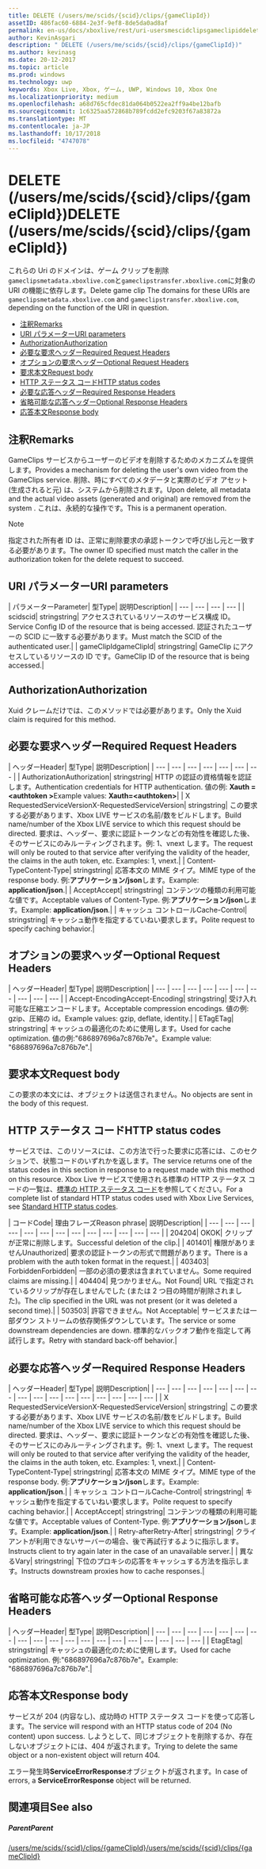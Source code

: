 ```yaml
---
title: DELETE (/users/me/scids/{scid}/clips/{gameClipId})
assetID: 486fac60-6884-2e3f-9ef8-8de5da0ad8af
permalink: en-us/docs/xboxlive/rest/uri-usersmescidclipsgameclipiddelete.html
author: KevinAsgari
description: " DELETE (/users/me/scids/{scid}/clips/{gameClipId})"
ms.author: kevinasg
ms.date: 20-12-2017
ms.topic: article
ms.prod: windows
ms.technology: uwp
keywords: Xbox Live, Xbox, ゲーム, UWP, Windows 10, Xbox One
ms.localizationpriority: medium
ms.openlocfilehash: a68d765cfdec81da064b0522ea2ff9a4be12bafb
ms.sourcegitcommit: 1c6325aa572868b789fcdd2efc9203f67a83872a
ms.translationtype: MT
ms.contentlocale: ja-JP
ms.lasthandoff: 10/17/2018
ms.locfileid: "4747078"
---
```

# <a name="delete-usersmescidsscidclipsgameclipid"></a><span data-ttu-id="af63a-104">DELETE (/users/me/scids/{scid}/clips/{gameClipId})</span><span class="sxs-lookup"><span data-stu-id="af63a-104">DELETE (/users/me/scids/{scid}/clips/{gameClipId})</span></span>
<span data-ttu-id="af63a-105">これらの Uri のドメインは、ゲーム クリップを削除`gameclipsmetadata.xboxlive.com`と`gameclipstransfer.xboxlive.com`に対象の URI の機能に依存します。</span><span class="sxs-lookup"><span data-stu-id="af63a-105">Delete game clip The domains for these URIs are `gameclipsmetadata.xboxlive.com` and `gameclipstransfer.xboxlive.com`, depending on the function of the URI in question.</span></span>
 
  * [<span data-ttu-id="af63a-106">注釈</span><span class="sxs-lookup"><span data-stu-id="af63a-106">Remarks</span></span>](#ID4EX)
  * [<span data-ttu-id="af63a-107">URI パラメーター</span><span class="sxs-lookup"><span data-stu-id="af63a-107">URI parameters</span></span>](#ID4ECB)
  * [<span data-ttu-id="af63a-108">Authorization</span><span class="sxs-lookup"><span data-stu-id="af63a-108">Authorization</span></span>](#ID4ENB)
  * [<span data-ttu-id="af63a-109">必要な要求ヘッダー</span><span class="sxs-lookup"><span data-stu-id="af63a-109">Required Request Headers</span></span>](#ID4EYB)
  * [<span data-ttu-id="af63a-110">オプションの要求ヘッダー</span><span class="sxs-lookup"><span data-stu-id="af63a-110">Optional Request Headers</span></span>](#ID4EEE)
  * [<span data-ttu-id="af63a-111">要求本文</span><span class="sxs-lookup"><span data-stu-id="af63a-111">Request body</span></span>](#ID4ENF)
  * [<span data-ttu-id="af63a-112">HTTP ステータス コード</span><span class="sxs-lookup"><span data-stu-id="af63a-112">HTTP status codes</span></span>](#ID4EYF)
  * [<span data-ttu-id="af63a-113">必要な応答ヘッダー</span><span class="sxs-lookup"><span data-stu-id="af63a-113">Required Response Headers</span></span>](#ID4EIAAC)
  * [<span data-ttu-id="af63a-114">省略可能な応答ヘッダー</span><span class="sxs-lookup"><span data-stu-id="af63a-114">Optional Response Headers</span></span>](#ID4E2CAC)
  * [<span data-ttu-id="af63a-115">応答本文</span><span class="sxs-lookup"><span data-stu-id="af63a-115">Response body</span></span>](#ID4E2DAC)
 
<a id="ID4EX"></a>

 
## <a name="remarks"></a><span data-ttu-id="af63a-116">注釈</span><span class="sxs-lookup"><span data-stu-id="af63a-116">Remarks</span></span>
 
<span data-ttu-id="af63a-117">GameClips サービスからユーザーのビデオを削除するためのメカニズムを提供します。</span><span class="sxs-lookup"><span data-stu-id="af63a-117">Provides a mechanism for deleting the user's own video from the GameClips service.</span></span> <span data-ttu-id="af63a-118">削除、時にすべてのメタデータと実際のビデオ アセット (生成されると元) は、システムから削除されます。</span><span class="sxs-lookup"><span data-stu-id="af63a-118">Upon delete, all metadata and the actual video assets (generated and original) are removed from the system .</span></span> <span data-ttu-id="af63a-119">これは、永続的な操作です。</span><span class="sxs-lookup"><span data-stu-id="af63a-119">This is a permanent operation.</span></span> 

> [!NOTE] 
> <span data-ttu-id="af63a-120">指定された所有者 ID は、正常に削除要求の承認トークンで呼び出し元と一致する必要があります。</span><span class="sxs-lookup"><span data-stu-id="af63a-120">The owner ID specified must match the caller in the authorization token for the delete request to succeed.</span></span> 


  
<a id="ID4ECB"></a>

 
## <a name="uri-parameters"></a><span data-ttu-id="af63a-121">URI パラメーター</span><span class="sxs-lookup"><span data-stu-id="af63a-121">URI parameters</span></span>
 
| <span data-ttu-id="af63a-122">パラメーター</span><span class="sxs-lookup"><span data-stu-id="af63a-122">Parameter</span></span>| <span data-ttu-id="af63a-123">型</span><span class="sxs-lookup"><span data-stu-id="af63a-123">Type</span></span>| <span data-ttu-id="af63a-124">説明</span><span class="sxs-lookup"><span data-stu-id="af63a-124">Description</span></span>| 
| --- | --- | --- | --- | 
| <span data-ttu-id="af63a-125">scid</span><span class="sxs-lookup"><span data-stu-id="af63a-125">scid</span></span>| <span data-ttu-id="af63a-126">string</span><span class="sxs-lookup"><span data-stu-id="af63a-126">string</span></span>| <span data-ttu-id="af63a-127">アクセスされているリソースのサービス構成 ID。</span><span class="sxs-lookup"><span data-stu-id="af63a-127">Service Config ID of the resource that is being accessed.</span></span> <span data-ttu-id="af63a-128">認証されたユーザーの SCID に一致する必要があります。</span><span class="sxs-lookup"><span data-stu-id="af63a-128">Must match the SCID of the authenticated user.</span></span>| 
| <span data-ttu-id="af63a-129">gameClipId</span><span class="sxs-lookup"><span data-stu-id="af63a-129">gameClipId</span></span>| <span data-ttu-id="af63a-130">string</span><span class="sxs-lookup"><span data-stu-id="af63a-130">string</span></span>| <span data-ttu-id="af63a-131">GameClip にアクセスしているリソースの ID です。</span><span class="sxs-lookup"><span data-stu-id="af63a-131">GameClip ID of the resource that is being accessed.</span></span>| 
  
<a id="ID4ENB"></a>

 
## <a name="authorization"></a><span data-ttu-id="af63a-132">Authorization</span><span class="sxs-lookup"><span data-stu-id="af63a-132">Authorization</span></span>
 
<span data-ttu-id="af63a-133">Xuid クレームだけでは、このメソッドでは必要があります。</span><span class="sxs-lookup"><span data-stu-id="af63a-133">Only the Xuid claim is required for this method.</span></span>
  
<a id="ID4EYB"></a>

 
## <a name="required-request-headers"></a><span data-ttu-id="af63a-134">必要な要求ヘッダー</span><span class="sxs-lookup"><span data-stu-id="af63a-134">Required Request Headers</span></span>
 
| <span data-ttu-id="af63a-135">ヘッダー</span><span class="sxs-lookup"><span data-stu-id="af63a-135">Header</span></span>| <span data-ttu-id="af63a-136">型</span><span class="sxs-lookup"><span data-stu-id="af63a-136">Type</span></span>| <span data-ttu-id="af63a-137">説明</span><span class="sxs-lookup"><span data-stu-id="af63a-137">Description</span></span>| 
| --- | --- | --- | --- | --- | --- | --- | 
| <span data-ttu-id="af63a-138">Authorization</span><span class="sxs-lookup"><span data-stu-id="af63a-138">Authorization</span></span>| <span data-ttu-id="af63a-139">string</span><span class="sxs-lookup"><span data-stu-id="af63a-139">string</span></span>| <span data-ttu-id="af63a-140">HTTP の認証の資格情報を認証します。</span><span class="sxs-lookup"><span data-stu-id="af63a-140">Authentication credentials for HTTP authentication.</span></span> <span data-ttu-id="af63a-141">値の例: <b>Xauth =&lt;authtoken ></b></span><span class="sxs-lookup"><span data-stu-id="af63a-141">Example values: <b>Xauth=&lt;authtoken></b></span></span>| 
| <span data-ttu-id="af63a-142">X RequestedServiceVersion</span><span class="sxs-lookup"><span data-stu-id="af63a-142">X-RequestedServiceVersion</span></span>| <span data-ttu-id="af63a-143">string</span><span class="sxs-lookup"><span data-stu-id="af63a-143">string</span></span>| <span data-ttu-id="af63a-144">この要求する必要があります、Xbox LIVE サービスの名前/数をビルドします。</span><span class="sxs-lookup"><span data-stu-id="af63a-144">Build name/number of the Xbox LIVE service to which this request should be directed.</span></span> <span data-ttu-id="af63a-145">要求は、ヘッダー、要求に認証トークンなどの有効性を確認した後、そのサービスにのみルーティングされます。例: 1、vnext します。</span><span class="sxs-lookup"><span data-stu-id="af63a-145">The request will only be routed to that service after verifying the validity of the header, the claims in the auth token, etc. Examples: 1, vnext.</span></span>| 
| <span data-ttu-id="af63a-146">Content-Type</span><span class="sxs-lookup"><span data-stu-id="af63a-146">Content-Type</span></span>| <span data-ttu-id="af63a-147">string</span><span class="sxs-lookup"><span data-stu-id="af63a-147">string</span></span>| <span data-ttu-id="af63a-148">応答本文の MIME タイプ。</span><span class="sxs-lookup"><span data-stu-id="af63a-148">MIME type of the response body.</span></span> <span data-ttu-id="af63a-149">例:<b>アプリケーション/json</b>します。</span><span class="sxs-lookup"><span data-stu-id="af63a-149">Example: <b>application/json</b>.</span></span>| 
| <span data-ttu-id="af63a-150">Accept</span><span class="sxs-lookup"><span data-stu-id="af63a-150">Accept</span></span>| <span data-ttu-id="af63a-151">string</span><span class="sxs-lookup"><span data-stu-id="af63a-151">string</span></span>| <span data-ttu-id="af63a-152">コンテンツの種類の利用可能な値です。</span><span class="sxs-lookup"><span data-stu-id="af63a-152">Acceptable values of Content-Type.</span></span> <span data-ttu-id="af63a-153">例:<b>アプリケーション/json</b>します。</span><span class="sxs-lookup"><span data-stu-id="af63a-153">Example: <b>application/json</b>.</span></span>| 
| <span data-ttu-id="af63a-154">キャッシュ コントロール</span><span class="sxs-lookup"><span data-stu-id="af63a-154">Cache-Control</span></span>| <span data-ttu-id="af63a-155">string</span><span class="sxs-lookup"><span data-stu-id="af63a-155">string</span></span>| <span data-ttu-id="af63a-156">キャッシュ動作を指定するていねい要求します。</span><span class="sxs-lookup"><span data-stu-id="af63a-156">Polite request to specify caching behavior.</span></span>| 
  
<a id="ID4EEE"></a>

 
## <a name="optional-request-headers"></a><span data-ttu-id="af63a-157">オプションの要求ヘッダー</span><span class="sxs-lookup"><span data-stu-id="af63a-157">Optional Request Headers</span></span>
 
| <span data-ttu-id="af63a-158">ヘッダー</span><span class="sxs-lookup"><span data-stu-id="af63a-158">Header</span></span>| <span data-ttu-id="af63a-159">型</span><span class="sxs-lookup"><span data-stu-id="af63a-159">Type</span></span>| <span data-ttu-id="af63a-160">説明</span><span class="sxs-lookup"><span data-stu-id="af63a-160">Description</span></span>| 
| --- | --- | --- | --- | --- | --- | --- | --- | --- | --- | 
| <span data-ttu-id="af63a-161">Accept-Encoding</span><span class="sxs-lookup"><span data-stu-id="af63a-161">Accept-Encoding</span></span>| <span data-ttu-id="af63a-162">string</span><span class="sxs-lookup"><span data-stu-id="af63a-162">string</span></span>| <span data-ttu-id="af63a-163">受け入れ可能な圧縮エンコードします。</span><span class="sxs-lookup"><span data-stu-id="af63a-163">Acceptable compression encodings.</span></span> <span data-ttu-id="af63a-164">値の例: gzip、圧縮の id。</span><span class="sxs-lookup"><span data-stu-id="af63a-164">Example values: gzip, deflate, identity.</span></span>| 
| <span data-ttu-id="af63a-165">ETag</span><span class="sxs-lookup"><span data-stu-id="af63a-165">ETag</span></span>| <span data-ttu-id="af63a-166">string</span><span class="sxs-lookup"><span data-stu-id="af63a-166">string</span></span>| <span data-ttu-id="af63a-167">キャッシュの最適化のために使用します。</span><span class="sxs-lookup"><span data-stu-id="af63a-167">Used for cache optimization.</span></span> <span data-ttu-id="af63a-168">値の例:"686897696a7c876b7e"。</span><span class="sxs-lookup"><span data-stu-id="af63a-168">Example value: "686897696a7c876b7e".</span></span>| 
  
<a id="ID4ENF"></a>

 
## <a name="request-body"></a><span data-ttu-id="af63a-169">要求本文</span><span class="sxs-lookup"><span data-stu-id="af63a-169">Request body</span></span>
 
<span data-ttu-id="af63a-170">この要求の本文には、オブジェクトは送信されません。</span><span class="sxs-lookup"><span data-stu-id="af63a-170">No objects are sent in the body of this request.</span></span>
  
<a id="ID4EYF"></a>

 
## <a name="http-status-codes"></a><span data-ttu-id="af63a-171">HTTP ステータス コード</span><span class="sxs-lookup"><span data-stu-id="af63a-171">HTTP status codes</span></span>
 
<span data-ttu-id="af63a-172">サービスでは、このリソースには、この方法で行った要求に応答には、このセクションで、状態コードのいずれかを返します。</span><span class="sxs-lookup"><span data-stu-id="af63a-172">The service returns one of the status codes in this section in response to a request made with this method on this resource.</span></span> <span data-ttu-id="af63a-173">Xbox Live サービスで使用される標準の HTTP ステータス コードの一覧は、[標準の HTTP ステータス コード](../../additional/httpstatuscodes.md)を参照してください。</span><span class="sxs-lookup"><span data-stu-id="af63a-173">For a complete list of standard HTTP status codes used with Xbox Live Services, see [Standard HTTP status codes](../../additional/httpstatuscodes.md).</span></span>
 
| <span data-ttu-id="af63a-174">コード</span><span class="sxs-lookup"><span data-stu-id="af63a-174">Code</span></span>| <span data-ttu-id="af63a-175">理由フレーズ</span><span class="sxs-lookup"><span data-stu-id="af63a-175">Reason phrase</span></span>| <span data-ttu-id="af63a-176">説明</span><span class="sxs-lookup"><span data-stu-id="af63a-176">Description</span></span>| 
| --- | --- | --- | --- | --- | --- | --- | --- | --- | --- | --- | --- | --- | 
| <span data-ttu-id="af63a-177">204</span><span class="sxs-lookup"><span data-stu-id="af63a-177">204</span></span>| <span data-ttu-id="af63a-178">OK</span><span class="sxs-lookup"><span data-stu-id="af63a-178">OK</span></span>| <span data-ttu-id="af63a-179">クリップが正常に削除します。</span><span class="sxs-lookup"><span data-stu-id="af63a-179">Successful deletion of the clip.</span></span>| 
| <span data-ttu-id="af63a-180">401</span><span class="sxs-lookup"><span data-stu-id="af63a-180">401</span></span>| <span data-ttu-id="af63a-181">権限がありません</span><span class="sxs-lookup"><span data-stu-id="af63a-181">Unauthorized</span></span>| <span data-ttu-id="af63a-182">要求の認証トークンの形式で問題があります。</span><span class="sxs-lookup"><span data-stu-id="af63a-182">There is a problem with the auth token format in the request.</span></span>| 
| <span data-ttu-id="af63a-183">403</span><span class="sxs-lookup"><span data-stu-id="af63a-183">403</span></span>| <span data-ttu-id="af63a-184">Forbidden</span><span class="sxs-lookup"><span data-stu-id="af63a-184">Forbidden</span></span>| <span data-ttu-id="af63a-185">一部の必須の要求は含まれていません。</span><span class="sxs-lookup"><span data-stu-id="af63a-185">Some required claims are missing.</span></span>| 
| <span data-ttu-id="af63a-186">404</span><span class="sxs-lookup"><span data-stu-id="af63a-186">404</span></span>| <span data-ttu-id="af63a-187">見つかりません。</span><span class="sxs-lookup"><span data-stu-id="af63a-187">Not Found</span></span>| <span data-ttu-id="af63a-188">URL で指定されているクリップが存在しませんでした (または 2 つ目の時間が削除されました)。</span><span class="sxs-lookup"><span data-stu-id="af63a-188">The clip specified in the URL was not present (or it was deleted a second time).</span></span>| 
| <span data-ttu-id="af63a-189">503</span><span class="sxs-lookup"><span data-stu-id="af63a-189">503</span></span>| <span data-ttu-id="af63a-190">許容できません。</span><span class="sxs-lookup"><span data-stu-id="af63a-190">Not Acceptable</span></span>| <span data-ttu-id="af63a-191">サービスまたは一部ダウン ストリームの依存関係ダウンしています。</span><span class="sxs-lookup"><span data-stu-id="af63a-191">The service or some downstream dependencies are down.</span></span> <span data-ttu-id="af63a-192">標準的なバックオフ動作を指定して再試行します。</span><span class="sxs-lookup"><span data-stu-id="af63a-192">Retry with standard back-off behavior.</span></span>| 
  
<a id="ID4EIAAC"></a>

 
## <a name="required-response-headers"></a><span data-ttu-id="af63a-193">必要な応答ヘッダー</span><span class="sxs-lookup"><span data-stu-id="af63a-193">Required Response Headers</span></span>
 
| <span data-ttu-id="af63a-194">ヘッダー</span><span class="sxs-lookup"><span data-stu-id="af63a-194">Header</span></span>| <span data-ttu-id="af63a-195">型</span><span class="sxs-lookup"><span data-stu-id="af63a-195">Type</span></span>| <span data-ttu-id="af63a-196">説明</span><span class="sxs-lookup"><span data-stu-id="af63a-196">Description</span></span>| 
| --- | --- | --- | --- | --- | --- | --- | --- | --- | --- | --- | --- | --- | --- | --- | --- | 
| <span data-ttu-id="af63a-197">X RequestedServiceVersion</span><span class="sxs-lookup"><span data-stu-id="af63a-197">X-RequestedServiceVersion</span></span>| <span data-ttu-id="af63a-198">string</span><span class="sxs-lookup"><span data-stu-id="af63a-198">string</span></span>| <span data-ttu-id="af63a-199">この要求する必要があります、Xbox LIVE サービスの名前/数をビルドします。</span><span class="sxs-lookup"><span data-stu-id="af63a-199">Build name/number of the Xbox LIVE service to which this request should be directed.</span></span> <span data-ttu-id="af63a-200">要求は、ヘッダー、要求に認証トークンなどの有効性を確認した後、そのサービスにのみルーティングされます。例: 1、vnext します。</span><span class="sxs-lookup"><span data-stu-id="af63a-200">The request will only be routed to that service after verifying the validity of the header, the claims in the auth token, etc. Examples: 1, vnext.</span></span>| 
| <span data-ttu-id="af63a-201">Content-Type</span><span class="sxs-lookup"><span data-stu-id="af63a-201">Content-Type</span></span>| <span data-ttu-id="af63a-202">string</span><span class="sxs-lookup"><span data-stu-id="af63a-202">string</span></span>| <span data-ttu-id="af63a-203">応答本文の MIME タイプ。</span><span class="sxs-lookup"><span data-stu-id="af63a-203">MIME type of the response body.</span></span> <span data-ttu-id="af63a-204">例:<b>アプリケーション/json</b>します。</span><span class="sxs-lookup"><span data-stu-id="af63a-204">Example: <b>application/json</b>.</span></span>| 
| <span data-ttu-id="af63a-205">キャッシュ コントロール</span><span class="sxs-lookup"><span data-stu-id="af63a-205">Cache-Control</span></span>| <span data-ttu-id="af63a-206">string</span><span class="sxs-lookup"><span data-stu-id="af63a-206">string</span></span>| <span data-ttu-id="af63a-207">キャッシュ動作を指定するていねい要求します。</span><span class="sxs-lookup"><span data-stu-id="af63a-207">Polite request to specify caching behavior.</span></span>| 
| <span data-ttu-id="af63a-208">Accept</span><span class="sxs-lookup"><span data-stu-id="af63a-208">Accept</span></span>| <span data-ttu-id="af63a-209">string</span><span class="sxs-lookup"><span data-stu-id="af63a-209">string</span></span>| <span data-ttu-id="af63a-210">コンテンツの種類の利用可能な値です。</span><span class="sxs-lookup"><span data-stu-id="af63a-210">Acceptable values of Content-Type.</span></span> <span data-ttu-id="af63a-211">例:<b>アプリケーション/json</b>します。</span><span class="sxs-lookup"><span data-stu-id="af63a-211">Example: <b>application/json</b>.</span></span>| 
| <span data-ttu-id="af63a-212">Retry-after</span><span class="sxs-lookup"><span data-stu-id="af63a-212">Retry-After</span></span>| <span data-ttu-id="af63a-213">string</span><span class="sxs-lookup"><span data-stu-id="af63a-213">string</span></span>| <span data-ttu-id="af63a-214">クライアントが利用できないサーバーの場合、後で再試行するように指示します。</span><span class="sxs-lookup"><span data-stu-id="af63a-214">Instructs client to try again later in the case of an unavailable server.</span></span>| 
| <span data-ttu-id="af63a-215">異なる</span><span class="sxs-lookup"><span data-stu-id="af63a-215">Vary</span></span>| <span data-ttu-id="af63a-216">string</span><span class="sxs-lookup"><span data-stu-id="af63a-216">string</span></span>| <span data-ttu-id="af63a-217">下位のプロキシの応答をキャッシュする方法を指示します。</span><span class="sxs-lookup"><span data-stu-id="af63a-217">Instructs downstream proxies how to cache responses.</span></span>| 
  
<a id="ID4E2CAC"></a>

 
## <a name="optional-response-headers"></a><span data-ttu-id="af63a-218">省略可能な応答ヘッダー</span><span class="sxs-lookup"><span data-stu-id="af63a-218">Optional Response Headers</span></span>
 
| <span data-ttu-id="af63a-219">ヘッダー</span><span class="sxs-lookup"><span data-stu-id="af63a-219">Header</span></span>| <span data-ttu-id="af63a-220">型</span><span class="sxs-lookup"><span data-stu-id="af63a-220">Type</span></span>| <span data-ttu-id="af63a-221">説明</span><span class="sxs-lookup"><span data-stu-id="af63a-221">Description</span></span>| 
| --- | --- | --- | --- | --- | --- | --- | --- | --- | --- | --- | --- | --- | --- | --- | --- | --- | --- | --- | 
| <span data-ttu-id="af63a-222">Etag</span><span class="sxs-lookup"><span data-stu-id="af63a-222">Etag</span></span>| <span data-ttu-id="af63a-223">string</span><span class="sxs-lookup"><span data-stu-id="af63a-223">string</span></span>| <span data-ttu-id="af63a-224">キャッシュの最適化のために使用します。</span><span class="sxs-lookup"><span data-stu-id="af63a-224">Used for cache optimization.</span></span> <span data-ttu-id="af63a-225">例:"686897696a7c876b7e"。</span><span class="sxs-lookup"><span data-stu-id="af63a-225">Example: "686897696a7c876b7e".</span></span>| 
  
<a id="ID4E2DAC"></a>

 
## <a name="response-body"></a><span data-ttu-id="af63a-226">応答本文</span><span class="sxs-lookup"><span data-stu-id="af63a-226">Response body</span></span>
 
<span data-ttu-id="af63a-227">サービスが 204 (内容なし)、成功時の HTTP ステータス コードを使って応答します。</span><span class="sxs-lookup"><span data-stu-id="af63a-227">The service will respond with an HTTP status code of 204 (No content) upon success.</span></span> <span data-ttu-id="af63a-228">しようとして、同じオブジェクトを削除するか、存在しないオブジェクトには、404 が返されます。</span><span class="sxs-lookup"><span data-stu-id="af63a-228">Trying to delete the same object or a non-existent object will return 404.</span></span>
 
<span data-ttu-id="af63a-229">エラー発生時**ServiceErrorResponse**オブジェクトが返されます。</span><span class="sxs-lookup"><span data-stu-id="af63a-229">In case of errors, a **ServiceErrorResponse** object will be returned.</span></span>
  
<a id="ID4EJEAC"></a>

 
## <a name="see-also"></a><span data-ttu-id="af63a-230">関連項目</span><span class="sxs-lookup"><span data-stu-id="af63a-230">See also</span></span>
 
<a id="ID4ELEAC"></a>

 
##### <a name="parent"></a><span data-ttu-id="af63a-231">Parent</span><span class="sxs-lookup"><span data-stu-id="af63a-231">Parent</span></span> 

[<span data-ttu-id="af63a-232">/users/me/scids/{scid}/clips/{gameClipId}</span><span class="sxs-lookup"><span data-stu-id="af63a-232">/users/me/scids/{scid}/clips/{gameClipId}</span></span>](uri-usersmescidclipsgameclipid.md)

   